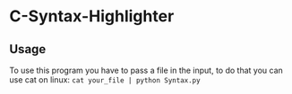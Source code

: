 # C-Syntax-Highlighter
## Usage
To use this program you have to pass a file in the input,
to do that you can use cat on linux:
`cat your_file | python Syntax.py`
